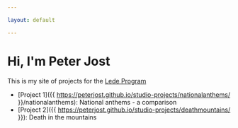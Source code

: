 ```yaml
---

layout: default

---
```


# Hi, I'm Peter Jost

This is my site of projects for the [Lede Program](http://ledeprogram.com)

* [Project 1]({{ https://peterjost.github.io/studio-projects/nationalanthems/ }}/nationalanthems): National anthems - a comparison
* [Project 2]({{ https://peterjost.github.io/studio-projects/deathmountains/ }}): Death in the mountains
<!-- * [Project 3]({{ site.url }}/a-very-cool-project): Lorem ipsum -->
